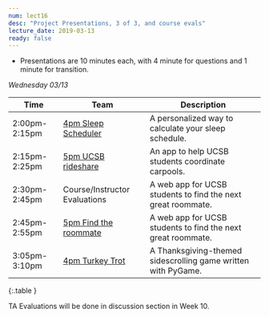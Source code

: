 ```yaml
---
num: lect16
desc: "Project Presentations, 3 of 3, and course evals"
lecture_date: 2019-03-13
ready: false
---
```



* Presentations are 10 minutes each, with 4 minute for questions and 1 minute for transition. 


*Wednesday 03/13*

| Time | Team | Description |
|-|-|-|
| 2:00pm-2:15pm | [4pm Sleep Scheduler](https://github.com/ucsb-cs48-w19/4pm-sleep-scheduler) | A personalized way to calculate your sleep schedule. |
| 2:15pm-2:25pm | [5pm UCSB rideshare](https://github.com/ucsb-cs48-w19/5pm-ucsb-rideshare) | An app to help UCSB students coordinate carpools. |
| 2:30pm-2:45pm | Course/Instructor Evaluations | A web app for UCSB students to find the next great roommate.|
| 2:45pm-2:55pm | [5pm Find the roommate](https://github.com/ucsb-cs48-w19/5pm-findtheroommate) | A web app for UCSB students to find the next great roommate. |
| 3:05pm-3:10pm | [4pm Turkey Trot](https://github.com/ucsb-cs48-w19/4pm-turkey-trot) | A Thanksgiving-themed sidescrolling game written with PyGame. |
{:.table }

TA Evaluations will be done in discussion section in Week 10.
